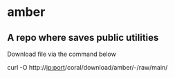 # amber



## A repo where saves public utilities
Download file via the command below

  curl -O http://<ip:port>/coral/download/amber/-/raw/main/<file name>
